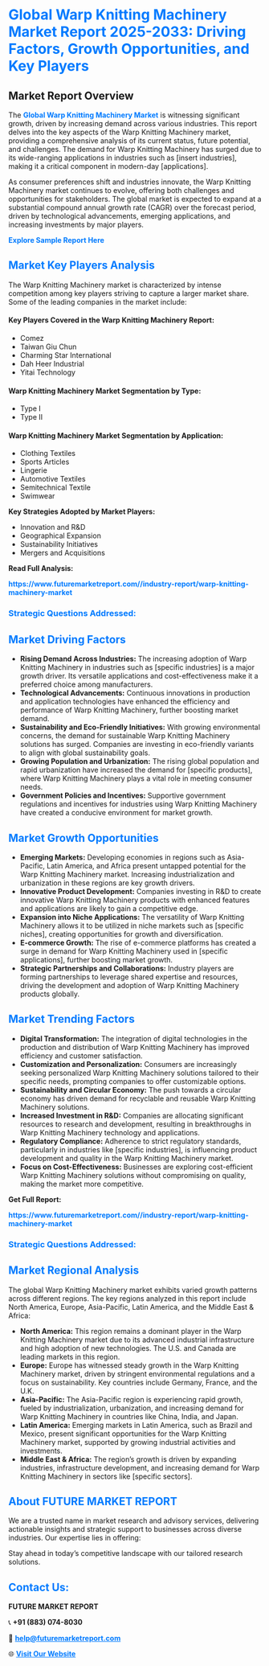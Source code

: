 <h1 style="color: #007BFF;">Global Warp Knitting Machinery Market Report 2025-2033: Driving Factors, Growth Opportunities, and Key Players</h1>

<section id="overview">
<h2>Market Report Overview</h2>
<p>The <a href="https://www.futuremarketreport.com//industry-report/warp-knitting-machinery-market" style="color: #007BFF; text-decoration: none;"><strong>Global Warp Knitting Machinery Market</strong></a> is witnessing significant growth, driven by increasing demand across various industries. This report delves into the key aspects of the Warp Knitting Machinery market, providing a comprehensive analysis of its current status, future potential, and challenges. The demand for Warp Knitting Machinery has surged due to its wide-ranging applications in industries such as [insert industries], making it a critical component in modern-day [applications].</p>
<p>As consumer preferences shift and industries innovate, the Warp Knitting Machinery market continues to evolve, offering both challenges and opportunities for stakeholders. The global market is expected to expand at a substantial compound annual growth rate (CAGR) over the forecast period, driven by technological advancements, emerging applications, and increasing investments by major players.</p>
</section>

<section id="overview">
<p><a href="https://www.futuremarketreport.com//request-sample/reportId=88566" style="color: #007BFF; text-decoration: none;"><strong>Explore Sample Report Here</strong></a></p>
</section>

<section id="key-players">
<h2 style="color: #007BFF;">Market Key Players Analysis</h2>
<p>The Warp Knitting Machinery market is characterized by intense competition among key players striving to capture a larger market share. Some of the leading companies in the market include:</p>
<h4>Key Players Covered in the Warp Knitting Machinery Report:</h4>
<ul><li>Comez</li><li>Taiwan Giu Chun</li><li>Charming Star International</li><li>Dah Heer Industrial</li><li>Yitai Technology</li></ul>
<h4>Warp Knitting Machinery Market Segmentation by Type:</h4>
<ul><li>Type I</li><li>Type II</li></ul>

<h4>Warp Knitting Machinery Market Segmentation by Application:</h4>
<ul><li>Clothing Textiles</li><li>Sports Articles</li><li>Lingerie</li><li>Automotive Textiles</li><li>Semitechnical Textile</li><li>Swimwear</li></ul>
<p><strong>Key Strategies Adopted by Market Players:</strong></p>
<ul>
<li>Innovation and R&D</li>
<li>Geographical Expansion</li>
<li>Sustainability Initiatives</li>
<li>Mergers and Acquisitions</li>
</ul>
</section>

<section>
<p><strong>Read Full Analysis: </strong></p><a href="https://www.futuremarketreport.com//industry-report/warp-knitting-machinery-market" style="color: #007BFF; text-decoration: none;"><strong>https://www.futuremarketreport.com//industry-report/warp-knitting-machinery-market</strong></a>
<h3 style="color: #007BFF;">Strategic Questions Addressed:</h3>
</section>

<section id="driving-factors">
<h2 style="color: #007BFF;">Market Driving Factors</h2>
<ul>
<li><strong>Rising Demand Across Industries:</strong> The increasing adoption of Warp Knitting Machinery in industries such as [specific industries] is a major growth driver. Its versatile applications and cost-effectiveness make it a preferred choice among manufacturers.</li>
<li><strong>Technological Advancements:</strong> Continuous innovations in production and application technologies have enhanced the efficiency and performance of Warp Knitting Machinery, further boosting market demand.</li>
<li><strong>Sustainability and Eco-Friendly Initiatives:</strong> With growing environmental concerns, the demand for sustainable Warp Knitting Machinery solutions has surged. Companies are investing in eco-friendly variants to align with global sustainability goals.</li>
<li><strong>Growing Population and Urbanization:</strong> The rising global population and rapid urbanization have increased the demand for [specific products], where Warp Knitting Machinery plays a vital role in meeting consumer needs.</li>
<li><strong>Government Policies and Incentives:</strong> Supportive government regulations and incentives for industries using Warp Knitting Machinery have created a conducive environment for market growth.</li>
</ul>
</section>

<section id="growth-opportunities">
<h2 style="color: #007BFF;">Market Growth Opportunities</h2>
<ul>
<li><strong>Emerging Markets:</strong> Developing economies in regions such as Asia-Pacific, Latin America, and Africa present untapped potential for the Warp Knitting Machinery market. Increasing industrialization and urbanization in these regions are key growth drivers.</li>
<li><strong>Innovative Product Development:</strong> Companies investing in R&D to create innovative Warp Knitting Machinery products with enhanced features and applications are likely to gain a competitive edge.</li>
<li><strong>Expansion into Niche Applications:</strong> The versatility of Warp Knitting Machinery allows it to be utilized in niche markets such as [specific niches], creating opportunities for growth and diversification.</li>
<li><strong>E-commerce Growth:</strong> The rise of e-commerce platforms has created a surge in demand for Warp Knitting Machinery used in [specific applications], further boosting market growth.</li>
<li><strong>Strategic Partnerships and Collaborations:</strong> Industry players are forming partnerships to leverage shared expertise and resources, driving the development and adoption of Warp Knitting Machinery products globally.</li>
</ul>
</section>

<section id="trending-factors">
<h2 style="color: #007BFF;">Market Trending Factors</h2>
<ul>
<li><strong>Digital Transformation:</strong> The integration of digital technologies in the production and distribution of Warp Knitting Machinery has improved efficiency and customer satisfaction.</li>
<li><strong>Customization and Personalization:</strong> Consumers are increasingly seeking personalized Warp Knitting Machinery solutions tailored to their specific needs, prompting companies to offer customizable options.</li>
<li><strong>Sustainability and Circular Economy:</strong> The push towards a circular economy has driven demand for recyclable and reusable Warp Knitting Machinery solutions.</li>
<li><strong>Increased Investment in R&D:</strong> Companies are allocating significant resources to research and development, resulting in breakthroughs in Warp Knitting Machinery technology and applications.</li>
<li><strong>Regulatory Compliance:</strong> Adherence to strict regulatory standards, particularly in industries like [specific industries], is influencing product development and quality in the Warp Knitting Machinery market.</li>
<li><strong>Focus on Cost-Effectiveness:</strong> Businesses are exploring cost-efficient Warp Knitting Machinery solutions without compromising on quality, making the market more competitive.</li>
</ul>
</section>

<section>
<p><strong>Get Full Report: </strong></p><a href="https://www.futuremarketreport.com//industry-report/warp-knitting-machinery-market" style="color: #007BFF; text-decoration: none;"><strong>https://www.futuremarketreport.com//industry-report/warp-knitting-machinery-market</strong></a>
<h3 style="color: #007BFF;">Strategic Questions Addressed:</h3>
</section>


<section id="regional-analysis">
<h2 style="color: #007BFF;">Market Regional Analysis</h2>
<p>The global Warp Knitting Machinery market exhibits varied growth patterns across different regions. The key regions analyzed in this report include North America, Europe, Asia-Pacific, Latin America, and the Middle East & Africa:</p>
<ul>
<li><strong>North America:</strong> This region remains a dominant player in the Warp Knitting Machinery market due to its advanced industrial infrastructure and high adoption of new technologies. The U.S. and Canada are leading markets in this region.</li>
<li><strong>Europe:</strong> Europe has witnessed steady growth in the Warp Knitting Machinery market, driven by stringent environmental regulations and a focus on sustainability. Key countries include Germany, France, and the U.K.</li>
<li><strong>Asia-Pacific:</strong> The Asia-Pacific region is experiencing rapid growth, fueled by industrialization, urbanization, and increasing demand for Warp Knitting Machinery in countries like China, India, and Japan.</li>
<li><strong>Latin America:</strong> Emerging markets in Latin America, such as Brazil and Mexico, present significant opportunities for the Warp Knitting Machinery market, supported by growing industrial activities and investments.</li>
<li><strong>Middle East & Africa:</strong> The region’s growth is driven by expanding industries, infrastructure development, and increasing demand for Warp Knitting Machinery in sectors like [specific sectors].</li>
</ul>
</section>

<footer>
<h2 style="color: #007BFF;">About FUTURE MARKET REPORT</h2>
<p>We are a trusted name in market research and advisory services, delivering actionable insights and strategic support to businesses across diverse industries. Our expertise lies in offering:</p>

<p>Stay ahead in today’s competitive landscape with our tailored research solutions.</p>

<h2 style="color: #007BFF;">Contact Us:</h2>
<p><strong>FUTURE MARKET REPORT</strong></p>
<p>📞 <strong>+91 (883) 074-8030</strong></p>
<p>📧 <strong><a href="mailto:help@futuremarketreport.com" style="color: #007BFF;">help@futuremarketreport.com</a></strong></p>
<p>🌐 <strong><a href="https://www.futuremarketreport.com/" style="color: #007BFF;">Visit Our Website</a></strong></p>
</footer>